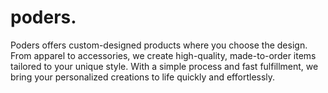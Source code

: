 # poders.
Poders offers custom-designed products where you choose the design. From apparel to accessories, we create high-quality, made-to-order items tailored to your unique style. With a simple process and fast fulfillment, we bring your personalized creations to life quickly and effortlessly.
